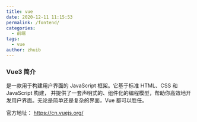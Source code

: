 ```yaml
---
title: vue
date: 2020-12-11 11:15:53
permalink: /fontend/
categories:
  - 前端
tags:
  - vue
author: zhuib
---
```


### Vue3 简介
是一款用于构建用户界面的 JavaScript 框架。它基于标准 HTML、CSS 和 JavaScript 构建，
并提供了一套声明式的、组件化的编程模型，帮助你高效地开发用户界面。无论是简单还是复杂的界面，Vue 都可以胜任。

官方地址： https://cn.vuejs.org/